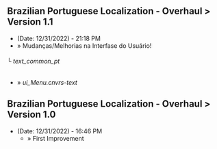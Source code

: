## Brazilian Portuguese Localization - Overhaul > Version 1.1
- (Date: 12/31/2022) - 21:18 PM
- » Mudanças/Melhorias na Interfase do Usuário!
###### └ text_common_pt
  - » *ui_Menu.cnvrs-text*
  
## Brazilian Portuguese Localization - Overhaul > Version 1.0
- (Date: 12/31/2022) - 16:46 PM
  - » First Improvement 


